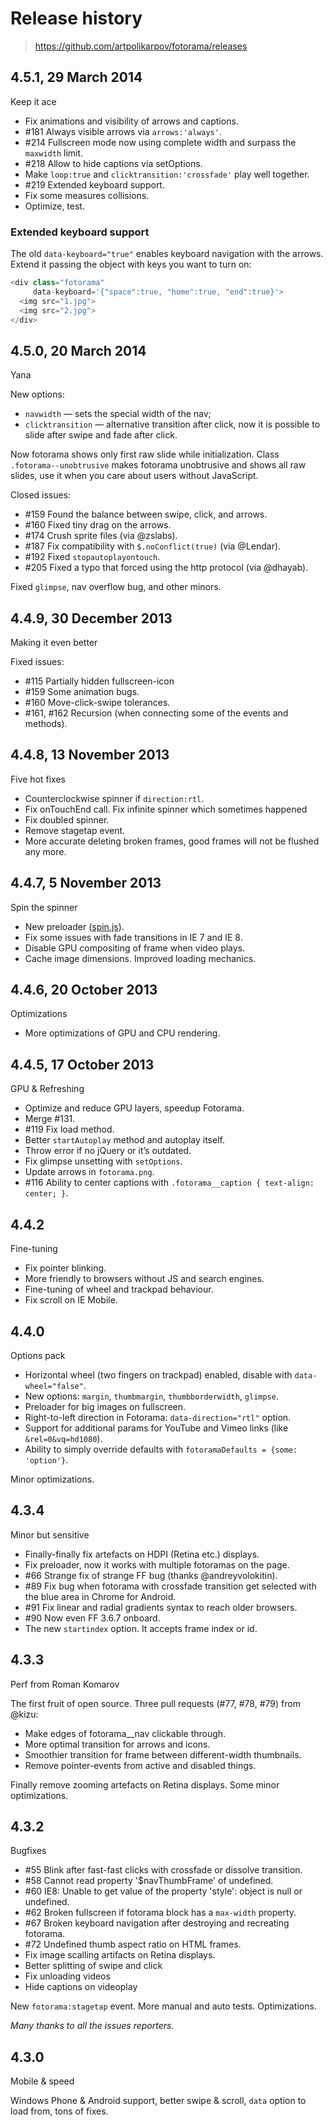 # Release history

> https://github.com/artpolikarpov/fotorama/releases

## 4.5.1, 29 March 2014

<!--4.5.1:name-->

Keep it ace

<!--/4.5.1:name-->

<!--4.5.1:notes-->

* Fix animations and visibility of arrows and captions.
* #181 Always visible arrows via `arrows:'always'`.
* #214 Fullscreen mode now using complete width and surpass the `maxwidth` limit.
* #218 Allow to hide captions via setOptions.
* Make `loop:true` and `clicktransition:'crossfade'` play well together.
* #219 Extended keyboard support.
* Fix some measures collisions.
* Optimize, test.

### Extended keyboard support
The old `data-keyboard="true"` enables keyboard navigation with the arrows. Extend it passing the object with keys you want to turn on:

```javascript
<div class="fotorama"
     data-keyboard='{"space":true, "home":true, "end":true}'>
  <img src="1.jpg">
  <img src="2.jpg">
</div>
```

<!--/4.5.1:notes-->

## 4.5.0, 20 March 2014

<!--4.5.0:name-->

Yana

<!--/4.5.0:name-->

<!--4.5.0:notes-->

New options:
* `navwidth` — sets the special width of the nav;
* `clicktransition` — alternative transition after click, now it is possible to slide after swipe and fade after click.

Now fotorama shows only first raw slide while initialization.
Class `.fotorama--unobtrusive` makes fotorama unobtrusive and shows all raw slides,
use it when you care about users without JavaScript.

Closed issues:

* #159 Found the balance between swipe, click, and arrows.
* #160 Fixed tiny drag on the arrows.
* #174 Crush sprite files (via @zslabs).
* #187 Fix compatibility with `$.noConflict(true)` (via @Lendar).
* #192 Fixed `stopautoplayontouch`.
* #205 Fixed a typo that forced using the http protocol (via @dhayab).

Fixed `glimpse`, nav overflow bug, and other minors.

<!--/4.5.0:notes-->

## 4.4.9, 30 December 2013

<!--4.4.9:name-->

Making it even better

<!--/4.4.9:name-->

<!--4.4.9:notes-->

Fixed issues:

* #115 Partially hidden fullscreen-icon
* #159 Some animation bugs.
* #160 Move-click-swipe tolerances.
* #161, #162 Recursion (when connecting some of the events and methods).

<!--/4.4.9:notes-->

## 4.4.8, 13 November 2013

<!--4.4.8:name-->

Five hot fixes

<!--/4.4.8:name-->

<!--4.4.8:notes-->

* Counterclockwise spinner if `direction:rtl`.
* Fix onTouchEnd call. Fix infinite spinner which sometimes happened
* Fix doubled spinner.
* Remove stagetap event.
* More accurate deleting broken frames, good frames will not be flushed any more.

<!--/4.4.8:notes-->

## 4.4.7, 5 November 2013

<!--4.4.7:name-->

Spin the spinner

<!--/4.4.7:name-->

<!--4.4.7:notes-->

* New preloader ([spin.js](http://fgnass.github.io/spin.js)).
* Fix some issues with fade transitions in IE 7 and IE 8.
* Disable GPU compositing of frame when video plays.
* Cache image dimensions. Improved loading mechanics.

<!--/4.4.7:notes-->

## 4.4.6, 20 October 2013

<!--4.4.6:name-->

Optimizations

<!--/4.4.6:name-->

<!--4.4.6:notes-->

* More optimizations of GPU and CPU rendering.

<!--/4.4.6:notes-->

## 4.4.5, 17 October 2013

<!--4.4.5:name-->

GPU & Refreshing

<!--/4.4.5:name-->

<!--4.4.5:notes-->

* Optimize and reduce GPU layers, speedup Fotorama.
* Merge #131.
* #119 Fix load method.
* Better `startAutoplay` method and autoplay itself.
* Throw error if no jQuery or it’s outdated.
* Fix glimpse unsetting with `setOptions`.
* Update arrows in `fotorama.png`.
* #116 Ability to center captions with `.fotorama__caption { text-align: center; }`.

<!--/4.4.5:notes-->

## 4.4.2

<!--4.4.2:name-->

Fine-tuning

<!--/4.4.2:name-->

<!--4.4.2:notes-->

* Fix pointer blinking.
* More friendly to browsers without JS and search engines.
* Fine-tuning of wheel and trackpad behaviour.
* Fix scroll on IE Mobile.

<!--/4.4.2:notes-->

## 4.4.0

<!--4.4.0:name-->

Options pack

<!--/4.4.0:name-->

<!--4.4.0:notes-->

* Horizontal wheel (two fingers on trackpad) enabled, disable with `data-wheel="false"`.
* New options: `margin`, `thumbmargin`, `thumbborderwidth`, `glimpse`.
* Preloader for big images on fullscreen.
* Right-to-left direction in Fotorama: `data-direction="rtl"` option.
* Support for additional params for YouTube and Vimeo links (like `&rel=0&vq=hd1080`).
* Ability to simply override defaults with `fotoramaDefaults = {some: 'option'}`.

Minor optimizations.

<!--/4.4.0:notes-->

## 4.3.4

<!--4.3.4:name-->

Minor but sensitive

<!--/4.3.4:name-->

<!--4.3.4:notes-->

* Finally-finally fix artefacts on HDPI (Retina etc.) displays.
* Fix preloader, now it works with multiple fotoramas on the page.
* #66 Strange fix of strange FF bug (thanks @andreyvolokitin).
* #89 Fix bug when fotorama with crossfade transition get selected with the blue area in Chrome for Android.
* #91 Fix linear and radial gradients syntax to reach older browsers.
* #90 Now even FF 3.6.7 onboard.
* The new `startindex` option. It accepts frame index or id.

<!--/4.3.4:notes-->

## 4.3.3

<!--4.3.3:name-->

Perf from Roman Komarov

<!--/4.3.3:name-->

<!--4.3.3:notes-->

The first fruit of open source. Three pull requests (#77, #78, #79) from @kizu:

* Make edges of fotorama__nav clickable through.
* More optimal transition for arrows and icons.
* Smoothier transition for frame between different-width thumbnails.
* Remove pointer-events from active and disabled things.

Finally remove zooming artefacts on Retina displays. Some minor optimizations.

<!--/4.3.3:notes-->

## 4.3.2

<!--4.3.2:name-->

Bugfixes

<!--/4.3.2:name-->

<!--4.3.2:notes-->

* #55 Blink after fast-fast clicks with crossfade or dissolve transition.
* #58 Cannot read property '$navThumbFrame' of undefined.
* #60 IE8: Unable to get value of the property 'style': object is null or undefined.
* #62 Broken fullscreen if fotorama block has a `max-width` property.
* #67 Broken keyboard navigation after destroying and recreating fotorama.
* #72 Undefined thumb aspect ratio on HTML frames.
* Fix image scalling artifacts on Retina displays.
* Better splitting of swipe and click
* Fix unloading videos
* Hide captions on videoplay

New `fotorama:stagetap` event. More manual and auto tests. Optimizations.

*Many thanks to all the issues reporters.*

<!--/4.3.2:notes-->

## 4.3.0

<!--4.3.0:name-->

Mobile & speed

<!--/4.3.0:name-->

<!--4.3.0:notes-->

Windows Phone & Android support, better swipe & scroll, `data` option to load from, tons of fixes.

<!--/4.3.0:notes-->